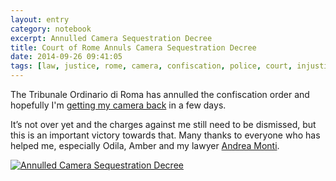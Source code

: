 ```yaml
--- 
layout: entry
category: notebook
excerpt: Annulled Camera Sequestration Decree
title: Court of Rome Annuls Camera Sequestration Decree
date: 2014-09-26 09:41:05
tags: [law, justice, rome, camera, confiscation, police, court, injustice]
---
```


The Tribunale Ordinario di Roma has annulled the confiscation order and hopefully I'm [getting my camera back](/notebook/police-aggression-coercion-photographing-colosseum-rome#u11 "Police Aggression and Coercion When Photographing by the Colosseum in Rome.") in a few days. 

It&rsquo;s not over yet and the charges against me still need to be dismissed, but this is an important victory towards that. Many thanks to everyone who has helped me, especially Odila, Amber and my lawyer [Andrea Monti](http://www.andreamonti.com/).

<a href="/notebook/police-aggression-coercion-photographing-colosseum-rome#u11" style="border:0;"><img src="/images/annulled-camera-sequestration-decree.gif" alt="Annulled Camera Sequestration Decree"></a>
